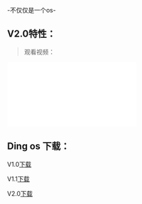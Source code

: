 <a href="/index.html"></a>
-不仅仅是一个os-

## V2.0特性：
>观看视频：

<iframe src="//player.bilibili.com/player.html?aid=498211573&bvid=BV19K411W7yr&cid=192084659&page=1" scrolling="no" border="0" frameborder="no" framespacing="0" allowfullscreen="true"> </iframe>


## Ding os 下载：

V1.0[下载](/go/download/v1.0)

V1.1[下载](/go/download/v1.1)

V2.0[下载](/go/download/v2.0)
